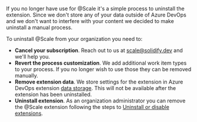 If you no longer have use for @Scale it's a simple process to uninstall the extension. Since we don't store any of your data outside of Azure DevOps and we don't want to interfere with your content we decided to make uninstall a manual process. 

To uninstall @Scale from your organization you need to:

* **Cancel your subscription**. Reach out to us at [scale@solidify.dev](mailto://scale@solidify.dev) and we'll help you.
* **Revert the process customization**. We add additional work item types to your process. If you no longer wish to use those they can be removed manually.
* **Remove extension data**. We store settings for the extension in Azure DevOps extension [data storage](https://docs.microsoft.com/en-us/azure/devops/extend/develop/data-storage). This will not be available after the extension has been uninstalled.
* **Uninstall extension**. As an organization administrator you can remove the @Scale extension following the steps to [Uninstall or disable extensions](https://docs.microsoft.com/en-us/azure/devops/marketplace/uninstall-disable-extensions).
